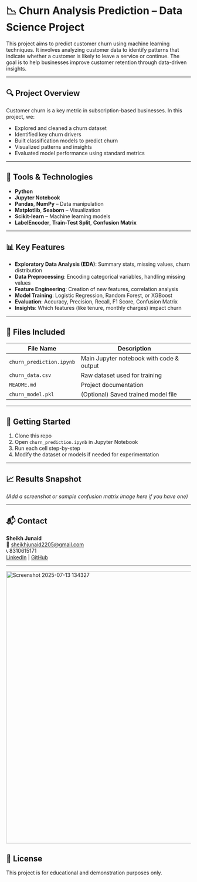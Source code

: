 # 📉 Churn Analysis Prediction – Data Science Project

This project aims to predict customer churn using machine learning techniques. It involves analyzing customer data to identify patterns that indicate whether a customer is likely to leave a service or continue. The goal is to help businesses improve customer retention through data-driven insights.

---

## 🔍 Project Overview

Customer churn is a key metric in subscription-based businesses. In this project, we:

- Explored and cleaned a churn dataset
- Identified key churn drivers
- Built classification models to predict churn
- Visualized patterns and insights
- Evaluated model performance using standard metrics

---

## 🧰 Tools & Technologies

- **Python**
- **Jupyter Notebook**
- **Pandas**, **NumPy** – Data manipulation
- **Matplotlib**, **Seaborn** – Visualization
- **Scikit-learn** – Machine learning models
- **LabelEncoder**, **Train-Test Split**, **Confusion Matrix**

---

## 📊 Key Features

- **Exploratory Data Analysis (EDA)**: Summary stats, missing values, churn distribution
- **Data Preprocessing**: Encoding categorical variables, handling missing values
- **Feature Engineering**: Creation of new features, correlation analysis
- **Model Training**: Logistic Regression, Random Forest, or XGBoost
- **Evaluation**: Accuracy, Precision, Recall, F1 Score, Confusion Matrix
- **Insights**: Which features (like tenure, monthly charges) impact churn

---

## 📁 Files Included

| File Name               | Description                            |
|-------------------------|----------------------------------------|
| `churn_prediction.ipynb` | Main Jupyter notebook with code & output |
| `churn_data.csv`         | Raw dataset used for training           |
| `README.md`             | Project documentation                   |
| `churn_model.pkl`       | (Optional) Saved trained model file     |

---

## 🚀 Getting Started

1. Clone this repo  
2. Open `churn_prediction.ipynb` in Jupyter Notebook  
3. Run each cell step-by-step  
4. Modify the dataset or models if needed for experimentation

---

## 📈 Results Snapshot

*(Add a screenshot or sample confusion matrix image here if you have one)*

---

## 📬 Contact

**Sheikh Junaid**  
📧 sheikhjunaid2205@gmail.com  
📞 8310615171  
[LinkedIn](#) | [GitHub](#)

---
<img width="1322" height="741" alt="Screenshot 2025-07-13 134327" src="https://github.com/user-attachments/assets/926cc3f5-8e93-48c3-a136-baa5bd1916c7" />


## 📝 License

This project is for educational and demonstration purposes only.

